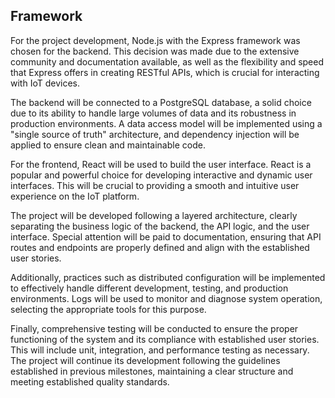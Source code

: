 ## Framework

For the project development, Node.js with the Express framework was chosen for the backend. This decision was made due to the extensive community and documentation available, as well as the flexibility and speed that Express offers in creating RESTful APIs, which is crucial for interacting with IoT devices.

The backend will be connected to a PostgreSQL database, a solid choice due to its ability to handle large volumes of data and its robustness in production environments. A data access model will be implemented using a "single source of truth" architecture, and dependency injection will be applied to ensure clean and maintainable code.

For the frontend, React will be used to build the user interface. React is a popular and powerful choice for developing interactive and dynamic user interfaces. This will be crucial to providing a smooth and intuitive user experience on the IoT platform.

The project will be developed following a layered architecture, clearly separating the business logic of the backend, the API logic, and the user interface. Special attention will be paid to documentation, ensuring that API routes and endpoints are properly defined and align with the established user stories.

Additionally, practices such as distributed configuration will be implemented to effectively handle different development, testing, and production environments. Logs will be used to monitor and diagnose system operation, selecting the appropriate tools for this purpose.

Finally, comprehensive testing will be conducted to ensure the proper functioning of the system and its compliance with established user stories. This will include unit, integration, and performance testing as necessary. The project will continue its development following the guidelines established in previous milestones, maintaining a clear structure and meeting established quality standards.
